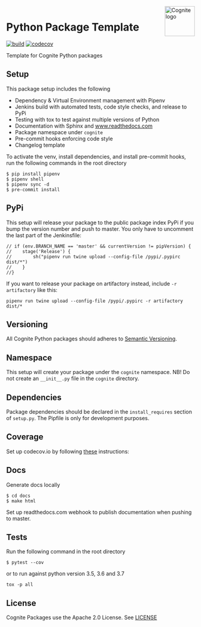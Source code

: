 <a href="https://cognite.com/">
    <img src="https://github.com/cognitedata/cognite-python-docs/blob/master/img/cognite_logo.png" alt="Cognite logo" title="Cognite" align="right" height="80" />
</a>

Python Package Template
=======================
[![build](https://webhooks.dev.cognite.ai/build/buildStatus/icon?job=github-builds/python-package-template/master)](https://jenkins.cognite.ai/job/github-builds/job/python-package-template/job/master/)
[![codecov](https://codecov.io/gh/cognitedata/python-package-template/branch/master/graph/badge.svg)](https://codecov.io/gh/cognitedata/python-package-template)

Template for Cognite Python packages

## Setup
This package setup includes the following

- Dependency & Virtual Environment management with Pipenv
- Jenkins build with automated tests, code style checks, and release to PyPi
- Testing with tox to test against multiple versions of Python
- Documentation with Sphinx and www.readthedocs.com
- Package namespace under `cognite`
- Pre-commit hooks enforcing code style
- Changelog template

To activate the venv, install dependencies, and install pre-commit hooks, run the following commands in the root directory
```
$ pip install pipenv
$ pipenv shell
$ pipenv sync -d
$ pre-commit install
```

## PyPi
This setup will release your package to the public package index PyPi if you bump the version number and push to master.
You only have to uncomment the last part of the Jenkinsfile:
```
// if (env.BRANCH_NAME == 'master' && currentVersion != pipVersion) {
//    stage('Release') {
//        sh("pipenv run twine upload --config-file /pypi/.pypirc dist/*")
//    }
//}
```
If you want to release your package on artifactory instead, include `-r artifactory` like this:
```
pipenv run twine upload --config-file /pypi/.pypirc -r artifactory dist/*
```

## Versioning
All Cognite Python packages should adheres to [Semantic Versioning](https://semver.org/spec/v2.0.0.html).

## Namespace
This setup will create your package under the `cognite` namespace.
NB! Do not create an `__init__.py` file in the `cognite` directory.

## Dependencies
Package dependencies should be declared in the `install_requires` section of `setup.py`. 
The Pipfile is only for development purposes.

## Coverage
Set up codecov.io by following [these](https://cognitedata.atlassian.net/wiki/spaces/COG/pages/111444069/Code+coverage) instructions:


## Docs
Generate docs locally
```
$ cd docs
$ make html
```
Set up readthedocs.com webhook to publish documentation when pushing to master.

## Tests
Run the following command in the root directory
```
$ pytest --cov
```
or to run against python version 3.5, 3.6 and 3.7
```
tox -p all
```

## License
Cognite Packages use the Apache 2.0 License. See [LICENSE](LICENSE)
